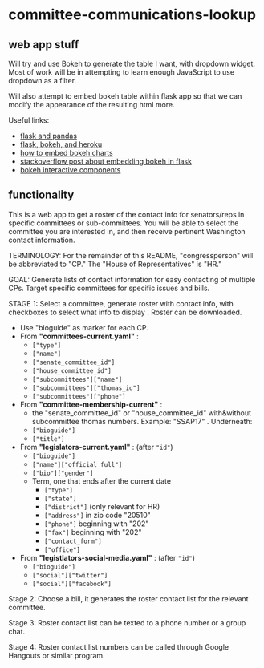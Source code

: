 # committee-communications-lookup

## web app stuff

Will try and use Bokeh to generate the table I want, with dropdown
widget. Most of work will be in attempting to learn enough JavaScript
to use dropdown as a filter.

Will also attempt to embed bokeh table within flask app so that we can
modify the appearance of the resulting html more. 

Useful links:

- [flask and pandas](https://sarahleejane.github.io/learning/python/2015/08/09/simple-tables-in-webapps-using-flask-and-pandas-with-python.html)
- [flask, bokeh, and heroku](http://blog.thedataincubator.com/2015/09/painlessly-deploying-data-apps-with-bokeh-flask-and-heroku/)
- [how to embed bokeh charts](http://bokeh.pydata.org/en/0.11.0/docs/user_guide/embed.html)
- [stackoverflow post about embedding bokeh in flask](http://stackoverflow.com/questions/33450773/embedding-a-bokeh-plot-in-flask)
- [bokeh interactive components](http://bokeh.pydata.org/en/0.11.1/docs/user_guide/interaction.html)

## functionality

This is a web app to get a roster of the contact info for senators/reps in specific committees or sub-committees. You will be able to select the committee you are interested in, and then receive pertinent Washington contact information.

TERMINOLOGY: For the remainder of this README, "congressperson" will be abbreviated to "CP." The "House of Representatives" is "HR."

GOAL: Generate lists of contact information for easy contacting of multiple CPs. Target specific committees for specific issues and bills.

STAGE 1: Select a committee, generate roster with contact info, with
checkboxes to select what info to display . Roster can be downloaded.
  - Use "bioguide" as marker for each CP.
  - From **"committees-current.yaml"** :
    - `["type"]` 
    - `["name"]`
    - `["senate_committee_id"]`
    - `["house_committee_id"]`
    - `["subcommittees"]["name"]`
    - `["subcommittees"]["thomas_id"]`
    - `["subcommittees"]["phone"]`
  - From **"committee-membership-current"** :
    - the "senate_committee_id" or "house_committee_id" with&without subcommittee thomas numbers. Example: "SSAP17" . Underneath:
    - `["bioguide"]`
    - `["title"]`
  - From **"legislators-current.yaml"** : (after `"id"`)
    - `["bioguide"]`
    - `["name"]["official_full"]`
    - `["bio"]["gender"]`
    - Term, one that ends after the current date
      - `["type"]`
      - `["state"]`
      - `["district"]` (only relevant for HR)
      - `["address"]` in zip code "20510"
      - `["phone"]` beginning with "202"
      - `["fax"]` beginning with "202"
      - `["contact_form"]`
      - `["office"]`
  - From **"legistlators-social-media.yaml"** : (after `"id"`)
      - `["bioguide"]`
      - `["social"]["twitter"]`
      - `["social"]["facebook"]`


Stage 2: Choose a bill, it generates the roster contact list for the relevant committee.

Stage 3: Roster contact list can be texted to a phone number or a group chat.

Stage 4: Roster contact list numbers can be called through Google Hangouts or similar program.
